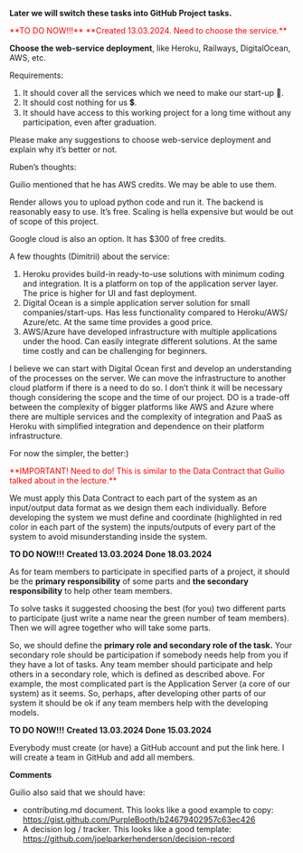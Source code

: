 ﻿**Later we will switch these tasks into GitHub Project tasks.**

<span style="color:red">
**TO DO NOW!!!** **Created 13.03.2024. Need to choose the service.**
</span>


**Choose the web-service deployment**, like Heroku, Railways, DigitalOcean, AWS, etc. 

Requirements: 

1. It should cover all the services which we need to make our start-up 🙂.
1. It should cost nothing for us 💲.
1. It should have access to this working project for a long time without any participation, even after graduation.

Please make any suggestions to choose web-service deployment and explain why it’s better or not.

Ruben’s thoughts:

Guilio mentioned that he has AWS credits. We may be able to use them.

Render allows you to upload python code and run it. The backend is reasonably easy to use. It’s free. Scaling is hella expensive but would be out of scope of this project.

Google cloud is also an option. It has $300 of free credits. 

A few thoughts (Dimitrii) about the service:

1. Heroku provides build-in ready-to-use solutions with minimum coding and integration. It is a platform on top of the application server layer. The price is higher for UI and fast deployment.
1. Digital Ocean is a simple application server solution for small companies/start-ups. Has less functionality compared to Heroku/AWS/ Azure/etc. At the same time provides a good price.
1. AWS/Azure have developed infrastructure with multiple applications under the hood. Can easily integrate different solutions. At the same time costly and can be challenging for beginners.

I believe we can start with Digital Ocean first and develop an understanding of the processes on the server. We can move the infrastructure to another cloud platform if there is a need to do so. I don’t think it will be necessary though considering the scope and the time of our project. DO is a trade-off between the complexity of bigger platforms like AWS and Azure where there are multiple services and the complexity of integration and PaaS as Heroku with simplified integration and dependence on their platform infrastructure. 

For now the simpler, the better:)

<span style="color:red">
**IMPORTANT! Need to do! This is similar to the Data Contract that Guilio talked about in the lecture.**
</span>

We must apply this Data Contract to each part of the system as an input/output data format as we design them each individually.
Before developing the system we must define and coordinate (highlighted in red color in each part of the system) the inputs/outputs of every part of the system to avoid misunderstanding inside the system.



**TO DO NOW!!!** **Created 13.03.2024 Done 18.03.2024**

As for team members to participate in specified parts of a project, it should be the **primary responsibility** of some parts and **the secondary responsibility** to help other team members. 

To solve tasks it suggested choosing the best (for you) two different parts to participate (just write a name near the green number of team members). Then we will agree together who will take some parts.

So, we should define the **primary role and secondary role of the task.** Your secondary role should be participation if somebody needs help from you if they have a lot of tasks. Any team member should participate and help others in a secondary role, which is defined as described above. For example, the most complicated part is the Application Server (a core of our system) as it seems. So, perhaps, after developing other parts of our system it should be ok if any team members help with the developing models.



**TO DO NOW!!!** **Created 13.03.2024 Done 15.03.2024**

Everybody must create (or have) a GitHub account and put the link here. I will create a team in GitHub and add all members.


**Comments**

Guilio also said that we should have:

- contributing.md document. This looks like a good example to copy: <https://gist.github.com/PurpleBooth/b24679402957c63ec426>
- A decision log / tracker. This looks like a good template: <https://github.com/joelparkerhenderson/decision-record> 
